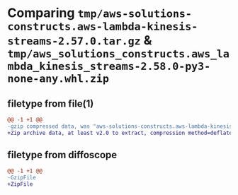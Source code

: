 # Comparing `tmp/aws-solutions-constructs.aws-lambda-kinesis-streams-2.57.0.tar.gz` & `tmp/aws_solutions_constructs.aws_lambda_kinesis_streams-2.58.0-py3-none-any.whl.zip`

## filetype from file(1)

```diff
@@ -1 +1 @@
-gzip compressed data, was "aws-solutions-constructs.aws-lambda-kinesis-streams-2.57.0.tar", last modified: Mon May  6 21:41:10 2024, max compression
+Zip archive data, at least v2.0 to extract, compression method=deflate
```

## filetype from diffoscope

```diff
@@ -1 +1 @@
-GzipFile
+ZipFile
```

